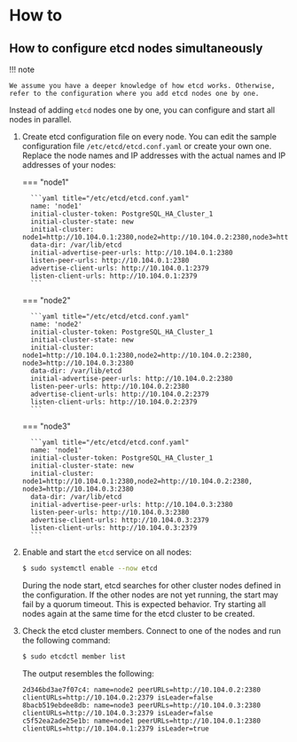 # How to

## How to configure etcd nodes simultaneously

!!! note 

    We assume you have a deeper knowledge of how etcd works. Otherwise, refer to the configuration where you add etcd nodes one by one. 

Instead of adding `etcd` nodes one by one, you can configure and start all nodes in parallel. 

1. Create etcd configuration file on every node. You can edit the sample configuration file `/etc/etcd/etcd.conf.yaml` or create your own one. Replace the node names and IP addresses with the actual names and IP addresses of your nodes:

    === "node1"

         ```yaml title="/etc/etcd/etcd.conf.yaml"
         name: 'node1'
         initial-cluster-token: PostgreSQL_HA_Cluster_1
         initial-cluster-state: new
         initial-cluster: node1=http://10.104.0.1:2380,node2=http://10.104.0.2:2380,node3=http://10.104.0.3:2380
         data-dir: /var/lib/etcd
         initial-advertise-peer-urls: http://10.104.0.1:2380 
         listen-peer-urls: http://10.104.0.1:2380
         advertise-client-urls: http://10.104.0.1:2379
         listen-client-urls: http://10.104.0.1:2379
         ```

    === "node2"

         ```yaml title="/etc/etcd/etcd.conf.yaml"
         name: 'node2'
         initial-cluster-token: PostgreSQL_HA_Cluster_1
         initial-cluster-state: new
         initial-cluster: node1=http://10.104.0.1:2380,node2=http://10.104.0.2:2380,     node3=http://10.104.0.3:2380
         data-dir: /var/lib/etcd
         initial-advertise-peer-urls: http://10.104.0.2:2380 
         listen-peer-urls: http://10.104.0.2:2380
         advertise-client-urls: http://10.104.0.2:2379
         listen-client-urls: http://10.104.0.2:2379
         ```

    === "node3"

         ```yaml title="/etc/etcd/etcd.conf.yaml"
         name: 'node1'
         initial-cluster-token: PostgreSQL_HA_Cluster_1
         initial-cluster-state: new
         initial-cluster: node1=http://10.104.0.1:2380,node2=http://10.104.0.2:2380,     node3=http://10.104.0.3:2380
         data-dir: /var/lib/etcd
         initial-advertise-peer-urls: http://10.104.0.3:2380 
         listen-peer-urls: http://10.104.0.3:2380
         advertise-client-urls: http://10.104.0.3:2379
         listen-client-urls: http://10.104.0.3:2379
         ```

2. Enable and start the `etcd` service on all nodes:

    ```{.bash data-prompt="$"}
    $ sudo systemctl enable --now etcd
    ```

    During the node start, etcd searches for other cluster nodes defined in the configuration. If the other nodes are not yet running, the start may fail by a quorum timeout. This is expected behavior. Try starting all nodes again at the same time for the etcd cluster to be created.

3. Check the etcd cluster members.  Connect to one of the nodes and run the following command:

    ```{.bash data-prompt="$"}
    $ sudo etcdctl member list
    ```

    The output resembles the following:

    ```
    2d346bd3ae7f07c4: name=node2 peerURLs=http://10.104.0.2:2380 clientURLs=http://10.104.0.2:2379 isLeader=false
    8bacb519ebdee8db: name=node3 peerURLs=http://10.104.0.3:2380 clientURLs=http://10.104.0.3:2379 isLeader=false
    c5f52ea2ade25e1b: name=node1 peerURLs=http://10.104.0.1:2380 clientURLs=http://10.104.0.1:2379 isLeader=true
    ```